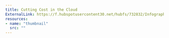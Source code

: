 ```yaml
---
title: Cutting Cost in the Cloud
ExternalLink: https://f.hubspotusercontent30.net/hubfs/732832/Infographics/Infographic%20-%20Cutting%20Costs%20in%20the%20Cloud.pdf
resources:
- name: "thumbnail"
  src: ""
---
```

